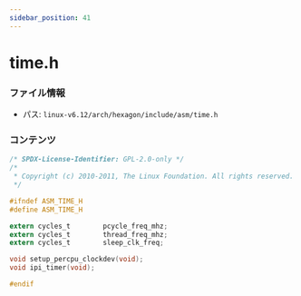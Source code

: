 ```yaml
---
sidebar_position: 41
---
```

# time.h

### ファイル情報

- パス: `linux-v6.12/arch/hexagon/include/asm/time.h`

### コンテンツ

```h
/* SPDX-License-Identifier: GPL-2.0-only */
/*
 * Copyright (c) 2010-2011, The Linux Foundation. All rights reserved.
 */

#ifndef ASM_TIME_H
#define ASM_TIME_H

extern cycles_t        pcycle_freq_mhz;
extern cycles_t        thread_freq_mhz;
extern cycles_t        sleep_clk_freq;

void setup_percpu_clockdev(void);
void ipi_timer(void);

#endif

```
